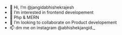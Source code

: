 - 👋 Hi, I’m @jangidabhishekrajesh
- 👀 I’m interested in frontend developement
- 🌱 Php & MERN
- 💞️ I’m looking to collaborate on Product developement
- 📫 dm me on instagram @abhishekjangid._

<!---
jangidabhishekrajesh/jangidabhishekrajesh is a ✨ special ✨ repository because its `README.md` (this file) appears on your GitHub profile.
You can click the Preview link to take a look at your changes.
--->
